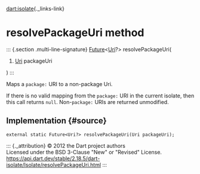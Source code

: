 [dart:isolate](../../dart-isolate/dart-isolate-library){._links-link}

resolvePackageUri method
========================

::: {.section .multi-line-signature}
[Future](../../dart-async/future-class)\<[Uri](../../dart-core/uri-class)?\>
resolvePackageUri(

1.  [Uri](../../dart-core/uri-class) packageUri

)
:::

Maps a `package:` URI to a non-package Uri.

If there is no valid mapping from the `package:` URI in the current
isolate, then this call returns `null`. Non-`package:` URIs are returned
unmodified.

Implementation {#source}
--------------

``` {.language-dart data-language="dart"}
external static Future<Uri?> resolvePackageUri(Uri packageUri);
```

::: {._attribution}
© 2012 the Dart project authors\
Licensed under the BSD 3-Clause \"New\" or \"Revised\" License.\
<https://api.dart.dev/stable/2.18.5/dart-isolate/Isolate/resolvePackageUri.html>
:::
